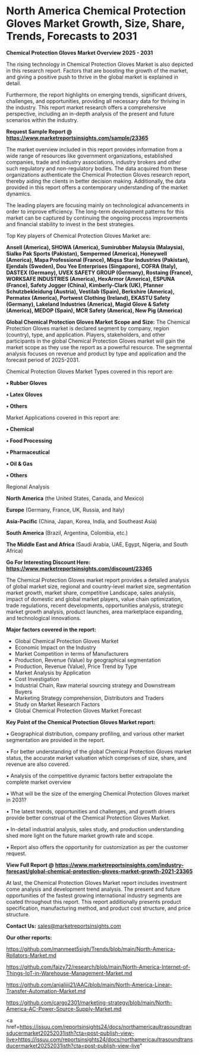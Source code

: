 # North America Chemical Protection Gloves Market Growth, Size, Share, Trends, Forecasts to 2031

<Strong> Chemical Protection Gloves Market Overview 2025 - 2031</strong>

The rising technology in Chemical Protection Gloves Market is also depicted in this research report. Factors that are boosting the growth of the market, and giving a positive push to thrive in the global market is explained in detail.

Furthermore, the report highlights on emerging trends, significant drivers, challenges, and opportunities, providing all necessary data for thriving in the industry. This report market research offers a comprehensive perspective, including an in-depth analysis of the present and future scenarios within the industry.

<strong>Request Sample Report @ <a href=https://www.marketreportsinsights.com/sample/23365>https://www.marketreportsinsights.com/sample/23365</a></strong>

The market overview included in this report provides information from a wide range of resources like government organizations, established companies, trade and industry associations, industry brokers and other such regulatory and non-regulatory bodies. The data acquired from these organizations authenticate the Chemical Protection Gloves research report, thereby aiding the clients in better decision making. Additionally, the data provided in this report offers a contemporary understanding of the market dynamics.

The leading players are focusing mainly on technological advancements in order to improve efficiency. The long-term development patterns for this market can be captured by continuing the ongoing process improvements and financial stability to invest in the best strategies.

Top Key players of Chemical Protection Gloves Market are:

<strong>Ansell (America), SHOWA (America), Sumirubber Malaysia (Malaysia), Sialko Pak Sports (Pakistan), Sempermed (America), Honeywell (America), Mapa Professional (France), Miqsa Star Industries (Pakistan), Ejendals (Sweden), Dou Yee Enterprises (Singapore), COFRA (Italy), DASTEX (Germany), UVEX SAFETY GROUP (Germany), Rostaing (France), WORKSAFE INDUSTRIES (America), HexArmor (America), ESPUNA (France), Safety Jogger (China), Kimberly-Clark (UK), Pfanner Schutzbekleidung (Austria), Vestilab (Spain), Berkshire (America), Permatex (America), Portwest Clothing (Ireland), EKASTU Safety (Germany), Lakeland Industries (America), Magid Glove & Safety (America), MEDOP (Spain), MCR Safety (America), New Pig (America)</strong>

<strong><b>Global Chemical Protection Gloves Market Scope and Size:</b></strong>
The Chemical Protection Gloves market is declared segment by company, region (country), type, and application. Players, stakeholders, and other participants in the global Chemical Protection Gloves market will gain the market scope as they use the report as a powerful resource. The segmental analysis focuses on revenue and product by type and application and the forecast period of 2025-2031.

Chemical Protection Gloves Market Types covered in this report are:

<strong>• Rubber Gloves

• Latex Gloves

• Others</strong>

Market Applications covered in this report are:

<strong>• Chemical

• Food Processing

• Pharmaceutical

• Oil & Gas

• Others</strong> 

Regional Analysis

<strong>North America</strong> (the United States, Canada, and Mexico)

<strong>Europe</strong> (Germany, France, UK, Russia, and Italy)

<strong>Asia-Pacific</strong> (China, Japan, Korea, India, and Southeast Asia)

<strong>South America</strong> (Brazil, Argentina, Colombia, etc.)

<strong>The Middle East and Africa</strong> (Saudi Arabia, UAE, Egypt, Nigeria, and South Africa)

<strong>Go For Interesting Discount Here: <a href=https://www.marketreportsinsights.com/discount/23365>https://www.marketreportsinsights.com/discount/23365</a></strong>

The Chemical Protection Gloves market report provides a detailed analysis of global market size, regional and country-level market size, segmentation market growth, market share, competitive Landscape, sales analysis, impact of domestic and global market players, value chain optimization, trade regulations, recent developments, opportunities analysis, strategic market growth analysis, product launches, area marketplace expanding, and technological innovations.

<strong><b>Major factors covered in the report:</b></strong>
<ul>
  <li>Global Chemical Protection Gloves Market </li>
  <li>Economic Impact on the Industry</li>
  <li>Market Competition in terms of Manufacturers</li>
  <li>Production, Revenue (Value) by geographical segmentation</li>
  <li>Production, Revenue (Value), Price Trend by Type</li>
  <li>Market Analysis by Application</li>
  <li>Cost Investigation</li>
  <li>Industrial Chain, Raw material sourcing strategy and Downstream Buyers</li>
  <li>Marketing Strategy comprehension, Distributors and Traders</li>
  <li>Study on Market Research Factors</li>
  <li>Global Chemical Protection Gloves Market Forecast</li>
</ul>

<strong><b>Key Point of the Chemical Protection Gloves Market report:</b></strong>

• Geographical distribution, company profiling, and various other market segmentation are provided in the report.

• For better understanding of the global Chemical Protection Gloves market status, the accurate market valuation which comprises of size, share, and revenue are also covered.

• Analysis of the competitive dynamic factors better extrapolate the complete market overview

• What will be the size of the emerging Chemical Protection Gloves market in 2031?

• The latest trends, opportunities and challenges, and growth drivers provide better construal of the Chemical Protection Gloves Market.

• In-detail industrial analysis, sales study, and production understanding shed more light on the future market growth rate and scope.

• Report also offers the opportunity for customization as per the customer request.

<strong><b>View Full Report @ <a href=https://www.marketreportsinsights.com/industry-forecast/global-chemical-protection-gloves-market-growth-2021-23365>https://www.marketreportsinsights.com/industry-forecast/global-chemical-protection-gloves-market-growth-2021-23365</a></b></strong>


At last, the Chemical Protection Gloves Market report includes investment come analysis and development trend analysis. The present and future opportunities of the fastest growing international industry segments are coated throughout this report. This report additionally presents product specification, manufacturing method, and product cost structure, and price structure.

<strong>Contact Us:</strong>
sales@marketreportsinsights.com

<strong>Our other reports:</strong>

<a href=https://github.com/manmeet5sigh/Trends/blob/main/North-America-Rollators-Market.md>https://github.com/manmeet5sigh/Trends/blob/main/North-America-Rollators-Market.md</a>

<a href=https://github.com/faizy72/research/blob/main/North-America-Internet-of-Things-IoT-in-Warehouse-Management-Market.md>https://github.com/faizy72/research/blob/main/North-America-Internet-of-Things-IoT-in-Warehouse-Management-Market.md</a>

<a href=https://github.com/anjaliiii21/AAC/blob/main/North-America-Linear-Transfer-Automation-Market.md>https://github.com/anjaliiii21/AAC/blob/main/North-America-Linear-Transfer-Automation-Market.md</a>

<a href=https://github.com/cargo2301/marketing-strategy/blob/main/North-America-AC-Power-Source-Supply-Market.md>https://github.com/cargo2301/marketing-strategy/blob/main/North-America-AC-Power-Source-Supply-Market.md</a>

<a href=https://issuu.com/reportsinsights24/docs/northamericaultrasoundtransducermarket20252031isth?cta=post-publish-view-live>https://issuu.com/reportsinsights24/docs/northamericaultrasoundtransducermarket20252031isth?cta=post-publish-view-live</a>"
